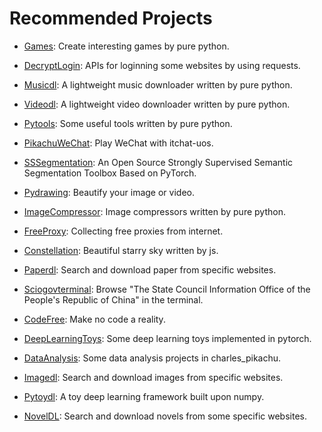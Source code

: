 # Recommended Projects

- [Games](https://github.com/CharlesPikachu/Games): Create interesting games by pure python.

- [DecryptLogin](https://github.com/CharlesPikachu/DecryptLogin): APIs for loginning some websites by using requests.

- [Musicdl](https://github.com/CharlesPikachu/musicdl): A lightweight music downloader written by pure python.

- [Videodl](https://github.com/CharlesPikachu/videodl): A lightweight video downloader written by pure python.

- [Pytools](https://github.com/CharlesPikachu/pytools): Some useful tools written by pure python.

- [PikachuWeChat](https://github.com/CharlesPikachu/pikachuwechat): Play WeChat with itchat-uos.

- [SSSegmentation](https://github.com/SegmentationBLWX/sssegmentation): An Open Source Strongly Supervised Semantic Segmentation Toolbox Based on PyTorch.

- [Pydrawing](https://github.com/CharlesPikachu/pydrawing): Beautify your image or video.

- [ImageCompressor](https://github.com/CharlesPikachu/imagecompressor): Image compressors written by pure python.

- [FreeProxy](https://github.com/CharlesPikachu/freeproxy): Collecting free proxies from internet.

- [Constellation](https://github.com/CharlesPikachu/constellation): Beautiful starry sky written by js.

- [Paperdl](https://github.com/CharlesPikachu/paperdl): Search and download paper from specific websites.

- [Sciogovterminal](https://github.com/CharlesPikachu/sciogovterminal): Browse "The State Council Information Office of the People's Republic of China" in the terminal.

- [CodeFree](https://github.com/CharlesPikachu/codefree): Make no code a reality.

- [DeepLearningToys](https://github.com/CharlesPikachu/deeplearningtoys): Some deep learning toys implemented in pytorch.

- [DataAnalysis](https://github.com/CharlesPikachu/dataanalysis): Some data analysis projects in charles_pikachu.

- [Imagedl](https://github.com/CharlesPikachu/imagedl): Search and download images from specific websites.

- [Pytoydl](https://github.com/CharlesPikachu/pytoydl): A toy deep learning framework built upon numpy.

- [NovelDL](https://github.com/CharlesPikachu/noveldl): Search and download novels from some specific websites.